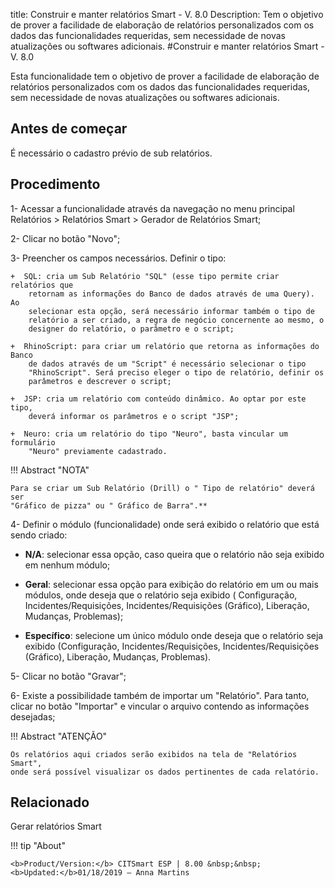 title: Construir e manter relatórios Smart - V. 8.0
Description: Tem o objetivo de prover a facilidade de elaboração de relatórios personalizados com os dados das funcionalidades requeridas, sem necessidade de novas atualizações ou softwares adicionais.
#Construir e manter relatórios Smart - V. 8.0

Esta funcionalidade tem o objetivo de prover a facilidade de elaboração de
relatórios personalizados com os dados das funcionalidades requeridas, sem
necessidade de novas atualizações ou softwares adicionais.

Antes de começar
--------------------

É necessário o cadastro prévio de sub relatórios.

Procedimento
----------------

1-  Acessar a funcionalidade através da navegação no menu principal Relatórios
    \> Relatórios Smart \> Gerador de Relatórios Smart;

2-  Clicar no botão "Novo";

3-  Preencher os campos necessários. Definir o tipo:

    +  SQL: cria um Sub Relatório "SQL" (esse tipo permite criar relatórios que
        retornam as informações do Banco de dados através de uma Query). Ao
        selecionar esta opção, será necessário informar também o tipo de
        relatório a ser criado, a regra de negócio concernente ao mesmo, o
        designer do relatório, o parâmetro e o script;

    +  RhinoScript: para criar um relatório que retorna as informações do Banco
        de dados através de um "Script" é necessário selecionar o tipo
        "RhinoScript". Será preciso eleger o tipo de relatório, definir os
        parâmetros e descrever o script;

    +  JSP: cria um relatório com conteúdo dinâmico. Ao optar por este tipo,
        deverá informar os parâmetros e o script "JSP";

    +  Neuro: cria um relatório do tipo "Neuro", basta vincular um formulário
        "Neuro" previamente cadastrado.

!!! Abstract "NOTA"

    Para se criar um Sub Relatório (Drill) o " Tipo de relatório" deverá ser
    "Gráfico de pizza" ou " Gráfico de Barra".**


4-  Definir o módulo (funcionalidade) onde será exibido o relatório que está
    sendo criado:

  +   **N/A**: selecionar essa opção, caso queira que o relatório não seja exibido
      em nenhum módulo;

  +   **Geral**: selecionar essa opção para exibição do relatório em um ou mais
      módulos, onde deseja que o relatório seja exibido ( Configuração,
      Incidentes/Requisições, Incidentes/Requisições (Gráfico), Liberação,
      Mudanças, Problemas);

  +   **Específico**: selecione um único módulo onde deseja que o relatório seja
      exibido (Configuração, Incidentes/Requisições, Incidentes/Requisições
      (Gráfico), Liberação, Mudanças, Problemas).

5-  Clicar no botão "Gravar";

6-  Existe a possibilidade também de importar um "Relatório". Para tanto, clicar
    no botão "Importar" e vincular o arquivo contendo as informações desejadas;


!!! Abstract "ATENÇÃO"

    Os relatórios aqui criados serão exibidos na tela de "Relatórios Smart",
    onde será possível visualizar os dados pertinentes de cada relatório.


Relacionado
-------

Gerar relatórios Smart


!!! tip "About"

    <b>Product/Version:</b> CITSmart ESP | 8.00 &nbsp;&nbsp;
    <b>Updated:</b>01/18/2019 – Anna Martins
